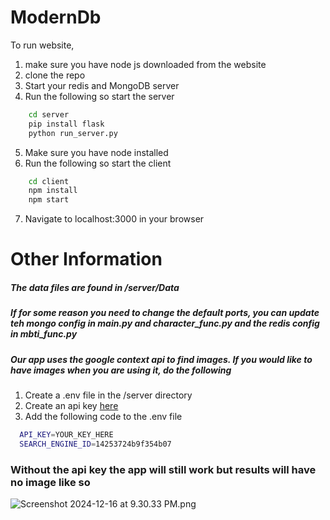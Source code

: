 # ModernDb

To run website, 
1. make sure you have node js downloaded from the website
2. clone the repo
3. Start your redis and MongoDB server
4. Run the following so start the server
```bash
    cd server
    pip install flask
    python run_server.py
```
5. Make sure you have node installed 
6. Run the following so start the client
```bash
    cd client
    npm install
    npm start
```
7. Navigate to localhost:3000 in your browser

# Other Information

##### The data files are found in /server/Data
##### If for some reason you need to change the default ports, you can update teh mongo config in main.py and character_func.py and the redis config in mbti_func.py
##### Our app uses the google context api to find images. If you would like to have images when you are using it, do the following

1. Create a .env file in the /server directory
2. Create an api key [here](https://developers.google.com/custom-search/docs/context)
3. Add the following code to the .env file
```bash
  API_KEY=YOUR_KEY_HERE
  SEARCH_ENGINE_ID=14253724b9f354b07
```

### Without the api key the app will still work but results will have no image like so
![Screenshot 2024-12-16 at 9.30.33 PM.png](..%2F..%2F..%2F..%2F..%2Fvar%2Ffolders%2F6n%2F5lbwzs7j2qq6bz2rhy3hphlm0000gn%2FT%2FTemporaryItems%2FNSIRD_screencaptureui_3BnYBY%2FScreenshot%202024-12-16%20at%209.30.33%20PM.png)